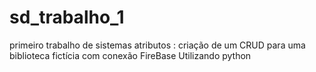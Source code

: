 # sd_trabalho_1
primeiro trabalho de sistemas atributos : criação de um CRUD para uma biblioteca fictícia com conexão FireBase
Utilizando python
